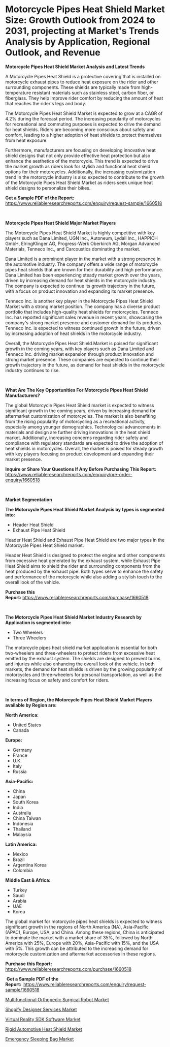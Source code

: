 <p><h1>Motorcycle Pipes Heat Shield Market Size: Growth Outlook from 2024 to 2031, projecting at Market's Trends Analysis by Application, Regional Outlook, and Revenue</h1></p><p><strong>Motorcycle Pipes Heat Shield Market Analysis and Latest Trends</strong></p>
<p><p>A Motorcycle Pipes Heat Shield is a protective covering that is installed on motorcycle exhaust pipes to reduce heat exposure on the rider and other surrounding components. These shields are typically made from high-temperature resistant materials such as stainless steel, carbon fiber, or fiberglass. They help improve rider comfort by reducing the amount of heat that reaches the rider's legs and body.</p><p>The Motorcycle Pipes Heat Shield Market is expected to grow at a CAGR of 4.2% during the forecast period. The increasing popularity of motorcycles for recreational and commuting purposes is expected to drive the demand for heat shields. Riders are becoming more conscious about safety and comfort, leading to a higher adoption of heat shields to protect themselves from heat exposure.</p><p>Furthermore, manufacturers are focusing on developing innovative heat shield designs that not only provide effective heat protection but also enhance the aesthetics of the motorcycle. This trend is expected to drive the market growth as riders look for stylish and functional heat shield options for their motorcycles. Additionally, the increasing customization trend in the motorcycle industry is also expected to contribute to the growth of the Motorcycle Pipes Heat Shield Market as riders seek unique heat shield designs to personalize their bikes.</p></p>
<p><strong>Get a Sample PDF of the Report:&nbsp;</strong> <a href="https://www.reliableresearchreports.com/enquiry/request-sample/1660518">https://www.reliableresearchreports.com/enquiry/request-sample/1660518</a></p>
<p>&nbsp;</p>
<p><strong>Motorcycle Pipes Heat Shield Major Market Players</strong></p>
<p><p>The Motorcycle Pipes Heat Shield Market is highly competitive with key players such as Dana Limited, UGN Inc., Autoneum, Lydall Inc., HAPPICH GmbH, ElringKlinger AG, Progress-Werk Oberkirch AG, Morgan Advanced Materials, Tenneco Inc., and Carcoustics dominating the market.</p><p>Dana Limited is a prominent player in the market with a strong presence in the automotive industry. The company offers a wide range of motorcycle pipes heat shields that are known for their durability and high performance. Dana Limited has been experiencing steady market growth over the years, driven by increasing demand for heat shields in the motorcycle industry. The company is expected to continue its growth trajectory in the future, with a focus on product innovation and expanding its market presence.</p><p>Tenneco Inc. is another key player in the Motorcycle Pipes Heat Shield Market with a strong market position. The company has a diverse product portfolio that includes high-quality heat shields for motorcycles. Tenneco Inc. has reported significant sales revenue in recent years, showcasing the company's strong market presence and customer demand for its products. Tenneco Inc. is expected to witness continued growth in the future, driven by increasing adoption of heat shields in the motorcycle industry.</p><p>Overall, the Motorcycle Pipes Heat Shield Market is poised for significant growth in the coming years, with key players such as Dana Limited and Tenneco Inc. driving market expansion through product innovation and strong market presence. These companies are expected to continue their growth trajectory in the future, as demand for heat shields in the motorcycle industry continues to rise.</p></p>
<p>&nbsp;</p>
<p><strong>What Are The Key Opportunities For Motorcycle Pipes Heat Shield Manufacturers?</strong></p>
<p><p>The global Motorcycle Pipes Heat Shield market is expected to witness significant growth in the coming years, driven by increasing demand for aftermarket customization of motorcycles. The market is also benefiting from the rising popularity of motorcycling as a recreational activity, especially among younger demographics. Technological advancements in materials and design are further driving innovations in the heat shield market. Additionally, increasing concerns regarding rider safety and compliance with regulatory standards are expected to drive the adoption of heat shields in motorcycles. Overall, the market is poised for steady growth with key players focusing on product development and expanding their market presence.</p></p>
<p><strong>Inquire or Share Your Questions If Any Before Purchasing This Report:</strong> <a href="https://www.reliableresearchreports.com/enquiry/pre-order-enquiry/1660518">https://www.reliableresearchreports.com/enquiry/pre-order-enquiry/1660518</a></p>
<p>&nbsp;</p>
<p><strong>Market Segmentation</strong></p>
<p><strong>The Motorcycle Pipes Heat Shield Market Analysis by types is segmented into:</strong></p>
<p><ul><li>Header Heat Shield</li><li>Exhaust Pipe Heat Shield</li></ul></p>
<p><p>Header Heat Shield and Exhaust Pipe Heat Shield are two major types in the Motorcycle Pipes Heat Shield market. </p><p>Header Heat Shield is designed to protect the engine and other components from excessive heat generated by the exhaust system, while Exhaust Pipe Heat Shield aims to shield the rider and surrounding components from the heat produced by the exhaust pipe. Both types serve to enhance the safety and performance of the motorcycle while also adding a stylish touch to the overall look of the vehicle.</p></p>
<p><strong>Purchase this Report:&nbsp;</strong><a href="https://www.reliableresearchreports.com/purchase/1660518">https://www.reliableresearchreports.com/purchase/1660518</a></p>
<p>&nbsp;</p>
<p><strong>The Motorcycle Pipes Heat Shield Market Industry Research by Application is segmented into:</strong></p>
<p><ul><li>Two Wheelers</li><li>Three Wheelers</li></ul></p>
<p><p>The motorcycle pipes heat shield market application is essential for both two-wheelers and three-wheelers to protect riders from excessive heat emitted by the exhaust system. The shields are designed to prevent burns and injuries while also enhancing the overall look of the vehicle. In both markets, the demand for heat shields is driven by the growing popularity of motorcycles and three-wheelers for personal transportation, as well as the increasing focus on safety and comfort for riders.</p></p>
<p>&nbsp;</p>
<p><strong>In terms of Region, the Motorcycle Pipes Heat Shield Market Players available by Region are:</strong></p>
<p>
    <p> <strong> North America: </strong>
        <ul>
            <li>United States</li>
            <li>Canada</li>
        </ul>
        </p> 
    <p> <strong> Europe: </strong>
        <ul>
            <li>Germany</li>
            <li>France</li>
            <li>U.K.</li>
            <li>Italy</li>
            <li>Russia</li>
        </ul>
        </p> 
    <p> <strong> Asia-Pacific: </strong>
        <ul>
            <li>China</li>
            <li>Japan</li>
            <li>South Korea</li>
            <li>India</li>
            <li>Australia</li>
            <li>China Taiwan</li>
            <li>Indonesia</li>
            <li>Thailand</li>
            <li>Malaysia</li>
        </ul>
        </p> 
    <p> <strong> Latin America: </strong>
        <ul>
            <li>Mexico</li>
            <li>Brazil</li>
            <li>Argentina Korea</li>
            <li>Colombia</li>
        </ul>
        </p> 
    <p> <strong> Middle East & Africa: </strong>
        <ul>
            <li>Turkey</li>
            <li>Saudi</li>
            <li>Arabia</li>
            <li>UAE</li>
            <li>Korea</li>
        </ul>
    </p>
    </p>
<p><p>The global market for motorcycle pipes heat shields is expected to witness significant growth in the regions of North America (NA), Asia-Pacific (APAC), Europe, USA, and China. Among these regions, China is anticipated to dominate the market with a market share of 35%, followed by North America with 25%, Europe with 20%, Asia-Pacific with 15%, and the USA with 5%. This growth can be attributed to the increasing demand for motorcycle customization and aftermarket accessories in these regions.</p></p>
<p><strong>Purchase this Report: </strong><a href="https://www.reliableresearchreports.com/purchase/1660518">https://www.reliableresearchreports.com/purchase/1660518</a></p>
<p>&nbsp;<strong>Get a Sample PDF of the Report:&nbsp;&nbsp;</strong><a href="https://www.reliableresearchreports.com/enquiry/request-sample/1660518">https://www.reliableresearchreports.com/enquiry/request-sample/1660518</a></p>
<p><strong></strong></p>
<p><p><a href="https://github.com/angelajermaine/Market-Research-Report-List-2/blob/main/multifunctional-orthopedic-surgical-robot-market.md">Multifunctional Orthopedic Surgical Robot Market</a></p><p><a href="https://shimmer-gardenia-37a.notion.site/Shopify-Designer-Services-Market-Size-2024-2031-Global-Industrial-Analysis-Key-Geographical-Regio-eeff3fb965784f2fa43d4b599328f4fe">Shopify Designer Services Market</a></p><p><a href="https://gentle-editor-9db.notion.site/Virtual-Reality-SDK-Software-Market-Size-and-Growth-Market-Segmentation-Regional-and-Country-Break-2ad50b3572f44660be5447c04c65d4be">Virtual Reality SDK Software Market</a></p><p><a href="https://github.com/beatblasta/Market-Research-Report-List-2/blob/main/rigid-automotive-heat-shield-market.md">Rigid Automotive Heat Shield Market</a></p><p><a href="https://view.publitas.com/reportprime-1/emergency-sleeping-bag-market-research-report-provides-critical-insights-that-can-help-shape-business-development-and-investment-strategies/">Emergency Sleeping Bag Market</a></p></p>